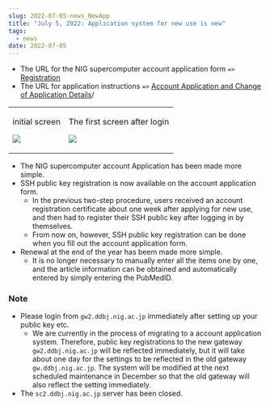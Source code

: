 ```yaml
---
slug: 2022-07-05-news_NewApp
title: "July 5, 2022: Application system for new use is new"
tags:
  - news
date: 2022-07-05
---
```



- The URL for the NIG supercomputer account application form `=>` [Registration](/application/registration)
- The URL for application instructions `=>` [Account Application and Change of Application Details](/application/registration)/

<!-- truncate -->


<table>
<tr>
<td valign="top">

initial screen

![](new_registration_EN.png)

</td>
<td valign="top">

The first screen after login

![](login_EN.png)

</td>
</tr>
</table>


- The NIG supercomputer account Application has been made more simple.
- SSH public key registration is now available on the account application form.
  - In the previous two-step procedure, users received an account registration certificate about one week after applying for new use, and then had to register their SSH public key after logging in by themselves.
  - From now on, however, SSH public key registration can be done when you fill out the account application form.
- Renewal at the end of the year has beem made more simple.
  - It is no longer necessary to manually enter all the items one by one, and the article information can be obtained and automatically entered by simply entering the PubMedID.

### Note

- Please login from `gw2.ddbj.nig.ac.jp` immediately after setting up your public key etc.
  - We are currently in the process of migrating to a account application system. Therefore, public key registrations to the new gateway `gw2.ddbj.nig.ac.jp` will be reflected immediately, but it will take about one day for the settings to be reflected in the old gateway `gw.ddbj.nig.ac.jp`. The system will be modified at the next scheduled maintenance in December so that the old gateway will also reflect the setting immediately.
- The `sc2.ddbj.nig.ac.jp` server has been closed.

